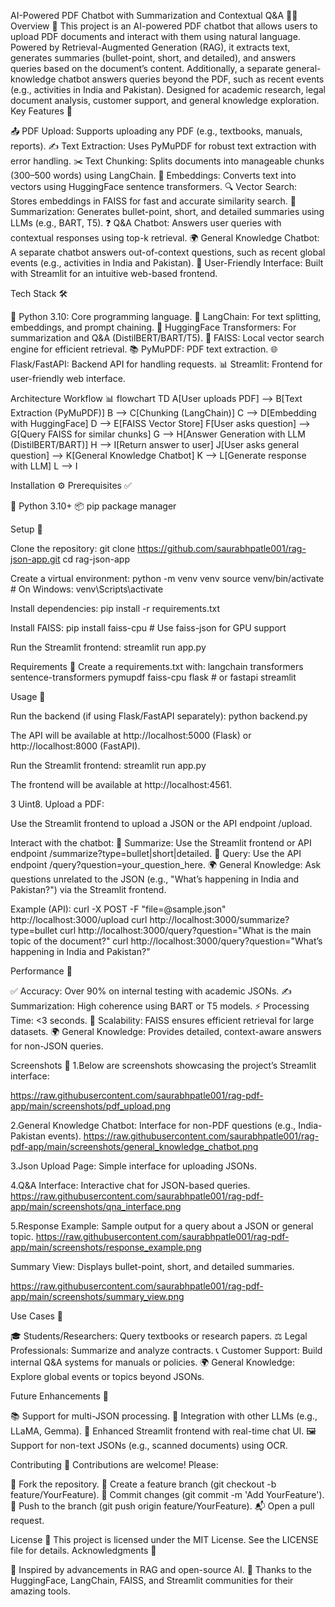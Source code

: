 AI-Powered PDF Chatbot with Summarization and Contextual Q&A 📄🤖
Overview 🌟
This project is an AI-powered PDF chatbot that allows users to upload PDF documents and interact with them using natural language. Powered by Retrieval-Augmented Generation (RAG), it extracts text, generates summaries (bullet-point, short, and detailed), and answers queries based on the document’s content. Additionally, a separate general-knowledge chatbot answers queries beyond the PDF, such as recent events (e.g., activities in India and Pakistan). Designed for academic research, legal document analysis, customer support, and general knowledge exploration.
Key Features 🔑

📤 PDF Upload: Supports uploading any PDF (e.g., textbooks, manuals, reports).
✍️ Text Extraction: Uses PyMuPDF for robust text extraction with error handling.
✂️ Text Chunking: Splits documents into manageable chunks (300–500 words) using LangChain.
🧬 Embeddings: Converts text into vectors using HuggingFace sentence transformers.
🔍 Vector Search: Stores embeddings in FAISS for fast and accurate similarity search.
📝 Summarization: Generates bullet-point, short, and detailed summaries using LLMs (e.g., BART, T5).
❓ Q&A Chatbot: Answers user queries with contextual responses using top-k retrieval.
🌍 General Knowledge Chatbot: A separate chatbot answers out-of-context questions, such as recent global events (e.g., activities in India and Pakistan).
📱 User-Friendly Interface: Built with Streamlit for an intuitive web-based frontend.

Tech Stack 🛠️

🐍 Python 3.10: Core programming language.
🔗 LangChain: For text splitting, embeddings, and prompt chaining.
🤗 HuggingFace Transformers: For summarization and Q&A (DistilBERT/BART/T5).
🔎 FAISS: Local vector search engine for efficient retrieval.
📚 PyMuPDF: PDF text extraction.
🌐 Flask/FastAPI: Backend API for handling requests.
📊 Streamlit: Frontend for user-friendly web interface.

Architecture Workflow 📊
flowchart TD
    A[User uploads PDF] --> B[Text Extraction (PyMuPDF)]
    B --> C[Chunking (LangChain)]
    C --> D[Embedding with HuggingFace]
    D --> E[FAISS Vector Store]
    F[User asks question] --> G[Query FAISS for similar chunks]
    G --> H[Answer Generation with LLM (DistilBERT/BART)]
    H --> I[Return answer to user]
    J[User asks general question] --> K[General Knowledge Chatbot]
    K --> L[Generate response with LLM]
    L --> I

Installation ⚙️
Prerequisites ✅

🐍 Python 3.10+
📦 pip package manager

Setup 🚖

Clone the repository:
git clone https://github.com/saurabhpatle001/rag-json-app.git
cd rag-json-app


Create a virtual environment:
python -m venv venv
source venv/bin/activate  # On Windows: venv\Scripts\activate


Install dependencies:
pip install -r requirements.txt


Install FAISS:
pip install faiss-cpu  # Use faiss-json for GPU support


Run the Streamlit frontend:
streamlit run app.py



Requirements 📖
Create a requirements.txt with:
langchain
transformers
sentence-transformers
pymupdf
faiss-cpu
flask  # or fastapi
streamlit

Usage 📖

Run the backend (if using Flask/FastAPI separately):
python backend.py

The API will be available at http://localhost:5000 (Flask) or http://localhost:8000 (FastAPI).

Run the Streamlit frontend:
streamlit run app.py

The frontend will be available at http://localhost:4561.


3 Uint8. Upload a PDF:

Use the Streamlit frontend to upload a JSON or the API endpoint /upload.


Interact with the chatbot:
📝 Summarize: Use the Streamlit frontend or API endpoint /summarize?type=bullet|short|detailed.
🔗 Query: Use the API endpoint /query?question=your_question_here.
🌍 General Knowledge: Ask questions unrelated to the JSON (e.g., "What’s happening in India and Pakistan?") via the Streamlit frontend.



Example (API):
curl -X POST -F "file=@sample.json" http://localhost:3000/upload
curl http://localhost:3000/summarize?type=bullet
curl http://localhost:3000/query?question="What is the main topic of the document?"
curl http://localhost:3000/query?question="What’s happening in India and Pakistan?"

Performance 🌟

✅ Accuracy: Over 90% on internal testing with academic JSONs.
✍️ Summarization: High coherence using BART or T5 models.
⚡ Processing Time: <3 seconds.
📖 Scalability: FAISS ensures efficient retrieval for large datasets.
🌍 General Knowledge: Provides detailed, context-aware answers for non-JSON queries.

Screenshots 📸
1.Below are screenshots showcasing the project’s Streamlit interface:

https://raw.githubusercontent.com/saurabhpatle001/rag-pdf-app/main/screenshots/pdf_upload.png

2.General Knowledge Chatbot: Interface for non-PDF questions (e.g., India-Pakistan events).
https://raw.githubusercontent.com/saurabhpatle001/rag-pdf-app/main/screenshots/general_knowledge_chatbot.png

3.Json Upload Page: Simple interface for uploading JSONs.

4.Q&A Interface: Interactive chat for JSON-based queries.
https://raw.githubusercontent.com/saurabhpatle001/rag-pdf-app/main/screenshots/qna_interface.png

5.Response Example: Sample output for a query about a JSON or general topic.
https://raw.githubusercontent.com/saurabhpatle001/rag-pdf-app/main/screenshots/response_example.png

Summary View: Displays bullet-point, short, and detailed summaries.

https://raw.githubusercontent.com/saurabhpatle001/rag-pdf-app/main/screenshots/summary_view.png

Use Cases 💼

🎓 Students/Researchers: Query textbooks or research papers.
⚖️ Legal Professionals: Summarize and analyze contracts.
📞 Customer Support: Build internal Q&A systems for manuals or policies.
🌍 General Knowledge: Explore global events or topics beyond JSONs.

Future Enhancements 🚧

📚 Support for multi-JSON processing.
🤖 Integration with other LLMs (e.g., LLaMA, Gemma).
📖 Enhanced Streamlit frontend with real-time chat UI.
🖼️ Support for non-text JSONs (e.g., scanned documents) using OCR.

Contributing 🤝
Contributions are welcome! Please:

🍴 Fork the repository.
🌿 Create a feature branch (git checkout -b feature/YourFeature).
💾 Commit changes (git commit -m 'Add YourFeature').
🚀 Push to the branch (git push origin feature/YourFeature).
📬 Open a pull request.

License 📜
This project is licensed under the MIT License. See the LICENSE file for details.
Acknowledgments 🙏

🌟 Inspired by advancements in RAG and open-source AI.
🤗 Thanks to the HuggingFace, LangChain, FAISS, and Streamlit communities for their amazing tools.


